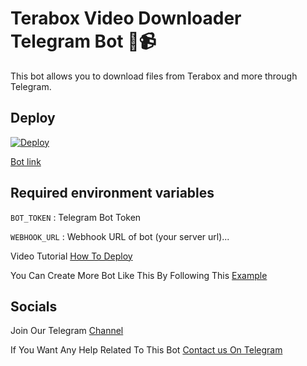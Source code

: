 # Terabox Video Downloader Telegram Bot 🤖📹

This bot allows you to download files from Terabox and more through Telegram.

## Deploy

[![Deploy](https://www.herokucdn.com/deploy/button.svg)](https://heroku.com/deploy?template=https://github.com/BalaPriyan/terabox-tg-bot)


[Bot link](https://t.me/terabox_dl_arman_bot)

## Required environment variables
 `BOT_TOKEN` : Telegram Bot Token

 `WEBHOOK_URL` : Webhook URL of bot (your server url)...

Video Tutorial [How To Deploy](https://youtu.be/KECEaNLRP2Q?si=4Ml3y_ikoxwT0qDG)


You Can Create More Bot Like This By Following This [Example](https://github.com/feathers-studio/telegraf-docs/blob/master/examples%2Fwebhook%2Fexpress.ts)

## Socials 
Join Our Telegram [Channel](https://telegram.dog/TomenBots)

If You Want Any Help Related To This Bot [Contact us On Telegram](https://telegram.dog/TeraBoxTgBot)
